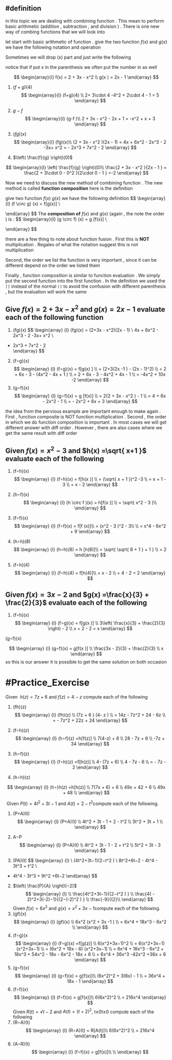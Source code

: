 




## #definition    

in this topic we are dealing with combining function . This mean to perform basic arithmetic (addition , subtraction , and division   ) . There is one new way of combing functions that we will look into 

let start with basic arithmetic of function . give the two function $f(x)$ and  $g(x)$ we have the following notation and operation 



Sometimes we will drop  (x) part and just write the following 

notice that if put x in the  parenthesis  we often put the number in as well 

$$
\begin{array}{l}
f(x)  = 2 + 3x - x^2    \\
g(x ) = 2x  - 1  
\end{array}
$$
1. $(f+g)(4)$
$$
\begin{array}{l}
(f+g)(4) \\
2+  3\cdot 4   -4^2   + 2\cdot 4  - 1   = 5 
\end{array}
$$


2. $g−f$
$$
\begin{array}{l}
(g-f )\\
2  +  3x   - x^2  - 2x   + 1   = -x^2 + x + 3 
\end{array}
$$
3. $(fg)(x)$
$$
\begin{array}{l}
(fg)(x)\\
(2 + 3x - x^2 )(2x  -  1)   =  4x   +  6x^2 - 2x^3  -  2 -3x+ x^2  = - 2x^3 + 7x^2 - 2  
\end{array}
$$
4. $\left( \frac{f}{g} \right)(0)$

$$
\begin{array}{l}
\left( \frac{f}{g} \right)(0)\\
\frac{2 + 3x - x^2 }{2x  - 1   }    = \frac{2 + 3\cdot 0  - 0^2 }{2\cdot 0  - 1   }  =-2 
\end{array}
$$

Now we need to discuss the new method of combining function . The new method is called **function composition** here is the definition 

give two function $f(x)$  $g(x)$ we have the following definition 
$$
\begin{array}{l}
(f \circ  g) (x)  = f[g(x)]  \\

\end{array}
$$
The **composition  of**  $f(x)$ and   $g(x)$   (again ,  the note the order ) is : 
$$
\begin{array}{l}
(g \circ f) (x) = g [f(x)] \\

\end{array}
$$

there are a few thing to note about function fusion . First this is **NOT** multiplication . Regales  of what the notation suggest  this is not multiplication 

Second,  the order we list the function  is very important , since it can be different depend on the order we listed them 

Finally , function  composition  is similar to function evaluation . We simply put the second function into the first function .  In the definition we used the `[]` instead of the normal `()` to avoid the confusion with different parenthesis , but the evaluation will work the same 

##  Give $f(x)  =2+3x  - x^2$ and $g(x) =2x - 1$ evaluate  each  of the following function 

1. (fg)(x)
$$
\begin{array} {l}
 (fg)(x)  = (2+3x  - x^2)(2x - 1)  \\
 4x   +  6x^2 - 2x^3  -  2 -3x+ x^2    \\
- 2x^3 + 7x^2 - 2  
\end{array} 
$$
2. (f∘g)(x)
$$
\begin{array} {l}
(f∘g)(x) = f[g(x) ] \\
 = (2+3(2x   -1 )  - (2x - 1)^2)  \\
= 2   + 6x   - 3  - (4x^2  - 4x   + 1 )  \\
=  2 + 6x - 3 -  4x^2 + 4x  - 1   \\
= -4x^2 + 10x -2 
\end{array} 
$$
3. (g∘f)(x) 
$$
\begin{array} {l}
(g∘f)(x)  = g [f(x)] \\
= 2(2 +  3x -  x^2 )  - 1  \\
 = 4 + 6x -  2x^2   - 1   \\
= -  2x^2 +  6x   + 3  
\end{array} 
$$

the idea from the pervious  example are important enough to make again . First  , function composite  is NOT  function multiplication . Second , the order in which we do function composition is important . In  most cases we will get different answer with diff order . However , there are also cases where we get the same result with diff order 
## Given $f(x) = x^2 - 3$ and $h(x) =\sqrt{ x+1 }$ evaluate each of the following 
1. (f∘h)(x)
$$
\begin{array} {l}
(f∘h)(x) = f[h(x )] \\
=  (\sqrt{   x + 1  })^2  -3 \\
 = x  + 1  - 3  \\
= x   -  2   
\end{array} 
$$
2. (h∘f)(x)
$$
\begin{array} {l}
(h \circ f )(x) = h[f(x )] \\
=  \sqrt{   x^2  - 3 }\\ 
\end{array} 
$$

3. (f∘f)(x)
$$
\begin{array} {l}
(f∘f)(x) = f[f (x)]\\
= (x^2   - 3  )^2 - 3\\   \\
 = x^4  - 6x^2   + 9 
\end{array} 
$$

4. (h∘h)(8)
$$
\begin{array} {l}
(h∘h)(8)  = h [h(8)]\\
= \sqrt{ \sqrt{ 8 + 1 } + 1 } \\
  = 2
\end{array} 
$$
5. (f∘h)(4) 
$$
\begin{array} {l}
(f∘h)(4)   = f[h(4)]\\
= x   -  2     \\
 =  4 - 2 =  2 
\end{array} 
$$

##  Given  $f(x)  =  3x   - 2$  and $g(x) =\frac{x}{3} + \frac{2}{3}$ evaluate each of the following 

1. (f∘h)(x)
$$
\begin{array} {l}
(f∘g)(x)    =  f[g(x )]  \\
3\left( \frac{x}{3} +  \frac{2}{3} \right)   - 2    \\
x  + 2   -  2  =   x     
\end{array} 
$$

  
(g∘f)(x) 


$$
\begin{array} {l}
(g∘f)(x)      =  g[f(x )]  \\
\frac{3x   - 2}{3}  + \frac{2}{3}  \\
x   
\end{array} 
$$
so this is our  answer it is possible to get the same solution on both  occasion


# #Practice_Exercise  

Given  $h(z)=7z+6$ and $f(z)=4−z$ compute each of the following 
1. (fh)(z)
$$
\begin{array} {l}
(fh)(z)  \\
(7z  + 6 ) (4-  z )   \\
= 14z -  7z^2 +  24 -  6z   \\
 =  -  7z^2 + 22z  + 24 
\end{array} 
$$

2.  (f∘h)(z)
$$
\begin{array} {l}
(h∘f)(z) =h[f(z)]    \\
7(4-z) +  6   \\
28  - 7z  +  6  \\
-7z + 34  
\end{array} 
$$
3.  (h∘f)(z)
$$
\begin{array} {l}
(f∘h)(z) =f[h(z)]  \\
4-  (7z + 6)  \\
4 -  7z  -  6  \\
= - 7z - 2 
\end{array} 
$$
4.  (h∘h)(z) 

$$
\begin{array} {l}
(h∘)h(z) =h[h(z)]  \\
7(7x + 6) + 6    \\
49x  +  42  +  6  \\
49x +   48 \\
\end{array} 
$$


 Given $P(t)=4t^2+3t−1$ and $A(t)=2−t^2$compute each of the following. 
1. (P+A)(t) 
$$
\begin{array} {l}
(P+A)(t)    \\
  4t^2 +  3t  - 1   + 2  -  t^2  \\
3t^2   +  3t + 1 \\
\end{array} 
$$

2.  A−P
$$
\begin{array} {l}
(P+A)(t)    \\
  4t^2 +  3t  - 1 -  2  +  t^2  \\
5t^2  + 3t  - 3  
\end{array} 
$$
3.  (PA)(t)
$$
\begin{array} {l}  \\
(4t^2+3t−1)(2−t^2 )  \\
8t^2+6t−2  -  4t^4 - 3t^3 + t^2   \\
  -  4t^4 - 3t^3  +  9t^2 +6t−2 
\end{array} 
$$
2.  $\left( \frac{P}{A} \right)(−2)$ 
$$
\begin{array} {l}  \\
\frac{4t^2+3t−1}{(2−t^2 ) }  \\
 \frac{4( - 2)^2+3(-2)−1}{(2−(-2)^2 ) }  \\
 \frac{-9}{(2}\\
\end{array} 
$$
Given $f(x)=6x^2$ and $g(x)=x^2+3x−1$compute each of the following. 
3. (gf)(x)
$$
\begin{array} {l}
(gf)(x) \\
6x^2 (x^2    + 3x   -1 )  \\
= 6x^4  +  18x^3  - 6x^2    \\
\end{array} 
$$
4.  (f∘g)(x
$$
\begin{array} {l}
(f∘g)(x) =f[g(z)]    \\
6(x^2+3x−1)^2  \\
= 6(x^2+3x−1)(x^2+3x−1) \\
 = (6x^2  + 18x  - 6) (x^2+3x−1)   \\
 =  6x^4   + 18x^3 -  6x^2 +  18x^3 + 54x^2 -  18x   -  6x^2 - 18x + 6  \\
= 6x^4  + 36x^3 -42x^2 +36x  +  6 
\end{array} 
$$
5.  (g∘f)(x)
$$
\begin{array} {l}
(g∘f)(x)   =   g[f(x)]\\
(6x^2)^2  +  3(6x) -  1   \\
= 36x^4  +  18x -  1  
\end{array} 
$$
6.  (f∘f)(x) 
$$
\begin{array} {l}
(f∘f)(x)   =   g[f(x)]\\
6(6x^2)^2 \\
= 216x^4 
\end{array} 
$$Given $R(t)=√t−2$ and $A(t)=(t+2)^2$, t≥0t≥0 compute each of the following 
7. (R∘A)(t)
$$
\begin{array} {l}
(R∘A)(t)  =   R[A(t)]\\
6(6x^2)^2 \\
= 216x^4 
\end{array} 
$$
8.  (A∘R)(t) 
$$
\begin{array} {l}
(f∘f)(x)   =   g[f(x)]\\
\\
\end{array} 
$$